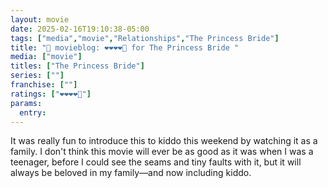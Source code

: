 ```yaml
---
layout: movie
date: 2025-02-16T19:10:38-05:00
tags: ["media","movie","Relationships","The Princess Bride"]
title: "🍿 movieblog: ❤️❤️❤️❤️🖤 for The Princess Bride "
media: ["movie"]
titles: ["The Princess Bride"]
series: [""]
franchise: [""]
ratings: ["❤️❤️❤️❤️🖤"]
params:
  entry:
---
```

It was really fun to introduce this to kiddo this weekend by watching it as a family. I don't think this movie will ever be as good as it was when I was a teenager, before I could see the seams and tiny faults with it, but it will always be beloved in my family—and now including kiddo.
